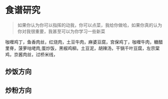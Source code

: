 # 食谱研究

> 如果你认为你可以指挥的动我，你可以点菜，我给你做哈，如果你真的认为你对我很重要，我甚至可以为你学习一些新菜

咖喱鸡丁，鱼香肉丝，红烧肉，土豆牛肉，麻婆豆腐，宫保鸡丁，咖喱牛肉，糖醋里脊，菠萝咕咾肉,蛋炒饭，黑椒鸡柳。土豆泥，胡辣汤，干锅千叶豆腐，左宗棠鸡，京酱肉丝，过桥米线，

## 炒饭方向

## 炒粉方向
